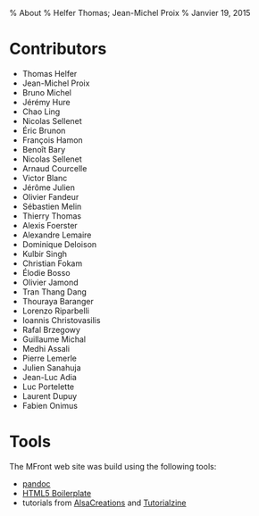 % About
% Helfer Thomas; Jean-Michel Proix
% Janvier 19, 2015

# Contributors

- Thomas Helfer
- Jean-Michel Proix
- Bruno Michel
- Jérémy Hure
- Chao Ling
- Nicolas Sellenet
- Éric Brunon
- François Hamon
- Benoît Bary
- Nicolas Sellenet
- Arnaud Courcelle
- Victor Blanc
- Jérôme Julien
- Olivier Fandeur
- Sébastien Melin
- Thierry Thomas
- Alexis Foerster
- Alexandre Lemaire
- Dominique Deloison
- Kulbir Singh
- Christian Fokam
- Élodie Bosso
- Olivier Jamond
- Tran Thang Dang
- Thouraya Baranger
- Lorenzo Riparbelli
- Ioannis Christovasilis
- Rafal Brzegowy
- Guillaume Michal
- Medhi Assali
- Pierre Lemerle
- Julien Sanahuja
- Jean-Luc Adia
- Luc Portelette
- Laurent Dupuy
- Fabien Onimus


# Tools

The MFront web site was build using the following tools:

- [pandoc](http://johnmacfarlane.net/pandoc/index.html)
- [HTML5 Boilerplate](http://html5boilerplate.com)
- tutorials from [AlsaCreations](http://www.alsacreations.com) and
  [Tutorialzine](http://tutorialzine.com)

<!-- Local IspellDict: english -->

